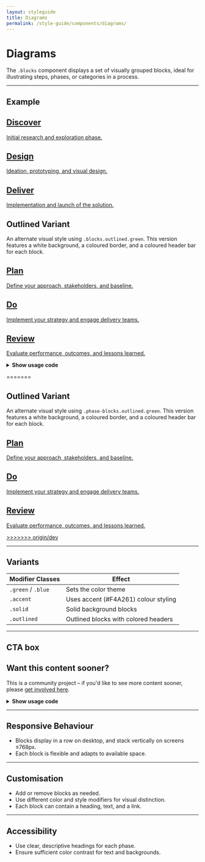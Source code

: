 ```yaml
---
layout: styleguide
title: Diagrams
permalink: /style-guide/components/diagrams/
---
```


# Diagrams

The `.blocks` component displays a set of visually grouped blocks, ideal for illustrating steps, phases, or categories in a process.

---

## Example

<div class="blocks green solid">
  <a class="block" href="#">
    <h2>Discover</h2>
    <p>Initial research and exploration phase.</p>
  </a>
  <a class="block" href="#">
    <h2>Design</h2>
    <p>Ideation, prototyping, and visual design.</p>
  </a>
  <a class="block" href="#">
    <h2>Deliver</h2>
    <p>Implementation and launch of the solution.</p>
  </a>
</div>

## Outlined Variant

An alternate visual style using `.blocks.outlined.green`. This version features a white background, a coloured border, and a coloured header bar for each block.

<div class="blocks outlined green">
  <a class="block" href="#">
    <h2>Plan</h2>
    <p>Define your approach, stakeholders, and baseline.</p>
  </a>
  <a class="block" href="#">
    <h2>Do</h2>
    <p>Implement your strategy and engage delivery teams.</p>
  </a>
  <a class="block" href="#">
    <h2>Review</h2>
    <p>Evaluate performance, outcomes, and lessons learned.</p>
  </a>
</div>

<details>
  <summary><strong>Show usage code</strong></summary>

  {% highlight html %}
  <div class="phase-blocks green solid">
    <a class="phase-block" href="#">
      <h2>Discover</h2>
      <p>Initial research and exploration phase.</p>
    </a>
    <a class="phase-block" href="#">
      <h2>Design</h2>
      <p>Ideation, prototyping, and visual design.</p>
    </a>
    <a class="phase-block" href="#">
      <h2>Deliver</h2>
      <p>Implementation and launch of the solution.</p>
    </a>
  </div>
  {% endhighlight %}
</details>

=======
## Outlined Variant

An alternate visual style using `.phase-blocks.outlined.green`. This version features a white background, a coloured border, and a coloured header bar for each block.

<div class="blocks outlined green">
  <a class="block" href="#">
    <h2>Plan</h2>
    <p>Define your approach, stakeholders, and baseline.</p>
  </a>
  <a class="block" href="#">
    <h2>Do</h2>
    <p>Implement your strategy and engage delivery teams.</p>
  </a>
  <a class="block" href="#">
    <h2>Review</h2>
    <p>Evaluate performance, outcomes, and lessons learned.</p>
>>>>>>> origin/dev
  </a>
</div>

---

## Variants

| Modifier Classes         | Effect                                 |
|-------------------------|----------------------------------------|
| `.green` / `.blue`      | Sets the color theme                   |
| `.accent`               | Uses accent (#F4A261) colour styling   |
| `.solid`                | Solid background blocks                |
| `.outlined`             | Outlined blocks with colored headers   |

---


## CTA box

<div class="cta-block">
  <h2>Want this content sooner?</h2>
  <p>This is a community project – if you'd like to see more content sooner, please <a href="/about/join-the-project/">get involved here</a>.</p>
</div>

<details>
  <summary><strong>Show usage code</strong></summary>

  {% highlight html %}
  <div class="cta-block">
    <h2>Want this content sooner?</h2>
    <p>This is a community project – if you'd like to see more content sooner, please <a href="/about/join-the-project/">get involved here</a>.</p>
  </div>
  {% endhighlight %}
</details>

---

## Responsive Behaviour

- Blocks display in a row on desktop, and stack vertically on screens ≤768px.
- Each block is flexible and adapts to available space.

---

## Customisation

- Add or remove blocks as needed.
- Use different color and style modifiers for visual distinction.
- Each block can contain a heading, text, and a link.

---

## Accessibility

- Use clear, descriptive headings for each phase.
- Ensure sufficient color contrast for text and backgrounds.
